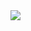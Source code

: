 <!-- - 👋 Hi, I’m @ParthCv 
- 👀 I’m interested in learning all things coding
- 🌱 I’m currently learning java and web dev
- 📫 How to reach me - https://www.linkedin.com/in/parth-chaturvedi/ -->

<img align="center" src="https://github-readme-stats.vercel.app/api?username=ParthCv&&show_icons=true&&theme=radical" />


<!---
ParthCv/ParthCv is a ✨ special ✨ repository because its `README.md` (this file) appears on your GitHub profile.
You can click the Preview link to take a look at your changes.
--->
